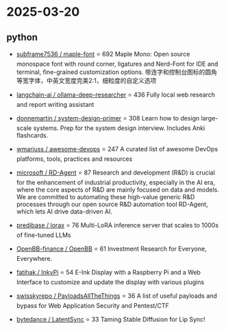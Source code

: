# 2025-03-20

## python

* [subframe7536 / maple-font](https://github.com/subframe7536/maple-font) ⭐ 692
  Maple Mono: Open source monospace font with round corner, ligatures and Nerd-Font for IDE and terminal, fine-grained customization options. 带连字和控制台图标的圆角等宽字体，中英文宽度完美2:1，细粒度的自定义选项

* [langchain-ai / ollama-deep-researcher](https://github.com/langchain-ai/ollama-deep-researcher) ⭐ 436
  Fully local web research and report writing assistant

* [donnemartin / system-design-primer](https://github.com/donnemartin/system-design-primer) ⭐ 308
  Learn how to design large-scale systems. Prep for the system design interview. Includes Anki flashcards.

* [wmariuss / awesome-devops](https://github.com/wmariuss/awesome-devops) ⭐ 247
  A curated list of awesome DevOps platforms, tools, practices and resources

* [microsoft / RD-Agent](https://github.com/microsoft/RD-Agent) ⭐ 87
  Research and development (R&D) is crucial for the enhancement of industrial productivity, especially in the AI era, where the core aspects of R&D are mainly focused on data and models. We are committed to automating these high-value generic R&D processes through our open source R&D automation tool RD-Agent, which lets AI drive data-driven AI.

* [predibase / lorax](https://github.com/predibase/lorax) ⭐ 76
  Multi-LoRA inference server that scales to 1000s of fine-tuned LLMs

* [OpenBB-finance / OpenBB](https://github.com/OpenBB-finance/OpenBB) ⭐ 61
  Investment Research for Everyone, Everywhere.

* [fatihak / InkyPi](https://github.com/fatihak/InkyPi) ⭐ 54
  E-Ink Display with a Raspberry Pi and a Web Interface to customize and update the display with various plugins

* [swisskyrepo / PayloadsAllTheThings](https://github.com/swisskyrepo/PayloadsAllTheThings) ⭐ 36
  A list of useful payloads and bypass for Web Application Security and Pentest/CTF

* [bytedance / LatentSync](https://github.com/bytedance/LatentSync) ⭐ 33
  Taming Stable Diffusion for Lip Sync!

